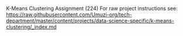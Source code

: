 K-Means Clustering Assignment (224)
For raw project instructions see: https://raw.githubusercontent.com/Umuzi-org/tech-department/master/content/projects/data-science-specific/k-means-clustering/_index.md
